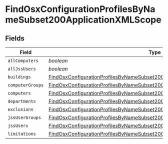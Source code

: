 # FindOsxConfigurationProfilesByNameSubset200ApplicationXMLScope


## Fields

| Field                                                                                                                                                                                     | Type                                                                                                                                                                                      | Required                                                                                                                                                                                  | Description                                                                                                                                                                               |
| ----------------------------------------------------------------------------------------------------------------------------------------------------------------------------------------- | ----------------------------------------------------------------------------------------------------------------------------------------------------------------------------------------- | ----------------------------------------------------------------------------------------------------------------------------------------------------------------------------------------- | ----------------------------------------------------------------------------------------------------------------------------------------------------------------------------------------- |
| `allComputers`                                                                                                                                                                            | *boolean*                                                                                                                                                                                 | :heavy_minus_sign:                                                                                                                                                                        | N/A                                                                                                                                                                                       |
| `allJssUsers`                                                                                                                                                                             | *boolean*                                                                                                                                                                                 | :heavy_minus_sign:                                                                                                                                                                        | N/A                                                                                                                                                                                       |
| `buildings`                                                                                                                                                                               | [FindOsxConfigurationProfilesByNameSubset200ApplicationXMLScopeBuildings](../../models/operations/findosxconfigurationprofilesbynamesubset200applicationxmlscopebuildings.md)[]           | :heavy_minus_sign:                                                                                                                                                                        | N/A                                                                                                                                                                                       |
| `computerGroups`                                                                                                                                                                          | [FindOsxConfigurationProfilesByNameSubset200ApplicationXMLScopeComputerGroups](../../models/operations/findosxconfigurationprofilesbynamesubset200applicationxmlscopecomputergroups.md)[] | :heavy_minus_sign:                                                                                                                                                                        | N/A                                                                                                                                                                                       |
| `computers`                                                                                                                                                                               | [FindOsxConfigurationProfilesByNameSubset200ApplicationXMLScopeComputers](../../models/operations/findosxconfigurationprofilesbynamesubset200applicationxmlscopecomputers.md)[]           | :heavy_minus_sign:                                                                                                                                                                        | N/A                                                                                                                                                                                       |
| `departments`                                                                                                                                                                             | [FindOsxConfigurationProfilesByNameSubset200ApplicationXMLScopeDepartments](../../models/operations/findosxconfigurationprofilesbynamesubset200applicationxmlscopedepartments.md)[]       | :heavy_minus_sign:                                                                                                                                                                        | N/A                                                                                                                                                                                       |
| `exclusions`                                                                                                                                                                              | [FindOsxConfigurationProfilesByNameSubset200ApplicationXMLScopeExclusions](../../models/operations/findosxconfigurationprofilesbynamesubset200applicationxmlscopeexclusions.md)           | :heavy_minus_sign:                                                                                                                                                                        | N/A                                                                                                                                                                                       |
| `jssUserGroups`                                                                                                                                                                           | [FindOsxConfigurationProfilesByNameSubset200ApplicationXMLScopeJssUserGroups](../../models/operations/findosxconfigurationprofilesbynamesubset200applicationxmlscopejssusergroups.md)[]   | :heavy_minus_sign:                                                                                                                                                                        | N/A                                                                                                                                                                                       |
| `jssUsers`                                                                                                                                                                                | [FindOsxConfigurationProfilesByNameSubset200ApplicationXMLScopeJssUsers](../../models/operations/findosxconfigurationprofilesbynamesubset200applicationxmlscopejssusers.md)[]             | :heavy_minus_sign:                                                                                                                                                                        | N/A                                                                                                                                                                                       |
| `limitations`                                                                                                                                                                             | [FindOsxConfigurationProfilesByNameSubset200ApplicationXMLScopeLimitations](../../models/operations/findosxconfigurationprofilesbynamesubset200applicationxmlscopelimitations.md)         | :heavy_minus_sign:                                                                                                                                                                        | N/A                                                                                                                                                                                       |